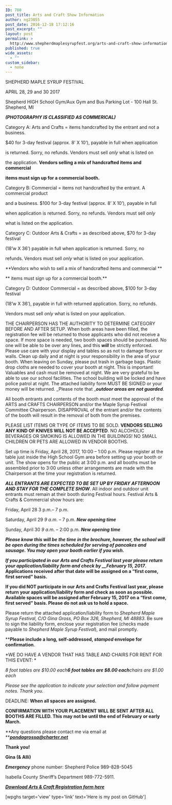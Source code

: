 ```yaml
---
ID: 780
post_title: Arts and Craft Show Information
author: ng23055
post_date: 2016-12-18 17:12:16
post_excerpt: ""
layout: post
permalink: >
  http://www.shepherdmaplesyrupfest.org/arts-and-craft-show-information
published: true
wide_assets:
  - ""
custom_sidebar:
  - none
---
```

SHEPHERD MAPLE SYRUP FESTIVAL

APRIL 28, 29 and 30 2017

Shepherd HIGH School Gym/Aux Gym and Bus Parking Lot - 100 Hall St. Shepherd, MI

<strong><em>(PHOTOGRAPHY IS CLASSIFIED AS COMMERICAL)</em></strong>

Category A: Arts and Crafts = items handcrafted by the entrant and not a business.

$40 for 3-day festival (approx. 8’ X 10’), payable in full when application

is returned. Sorry, no refunds. Vendors must sell <em>only</em> what is listed on

the application. <strong>Vendors selling a mix of handcrafted items and commercial</strong>

<strong>items must sign up for a commercial booth.</strong>

Category B: Commercial = items not handcrafted by the entrant. A commercial product

and a business. $100 for 3-day festival (approx. 8’ X 10’), payable in full

when application is returned. Sorry, no refunds. Vendors must sell <em>only</em>

what is listed on the application.

Category C: Outdoor Arts &amp; Crafts = as described above, $70 for 3-day festival

(18’w X 36’) payable in full when application is returned. Sorry, no

refunds. Vendors must sell <em>only</em> what is listed on your application.

**Vendors who wish to sell a mix of handcrafted items and commercial **

** items must sign up for a commercial booth.**

Category D: Outdoor Commercial = as described above, $100 for 3-day festival

(18’w X 36’), payable in full with returned application. Sorry, no refunds.

Vendors must sell <em>only</em> what is listed on your application.

THE CHAIRPERSON HAS THE AUTHORITY TO DETERMINE CATEGORY BEFORE AND AFTER SETUP. When both areas have been filled, the registration fee will be returned to those applicants who did not receive a space. If more space is needed, two booth spaces should be purchased. No one will be able to be over any lines, and this <strong><em>will</em></strong> be strictly enforced. Please use care with your display and tables so as not to damage floors or walls. Clean up daily and at night is your responsibility in the area of your booth. When leaving on Sunday, please put trash in garbage bags. Plastic drop cloths are needed to cover your booth at night. This is important! Valuables and cash must be removed at night. We are very grateful to be able to use our school facilities. The school building will be locked and have police patrol at night. The attached liability form MUST BE SIGNED or your money will be returned. _Please note that _<strong><em>outdoor areas are not guarded</em></strong>.

All booth entrants and contents of the booth must meet the approval of the ARTS and CRAFTS CHAIRPERSON and/or the Maple Syrup Festival Committee Chairperson. DISAPPROVAL of the entrant and/or the contents of the booth will result in the removal of both from the premises.

PLEASE LIST ITEMS OR TYPE OF ITEMS TO BE SOLD. <strong>VENDORS SELLING ANY KIND OF KNIVES WILL NOT BE ACCEPTED</strong>. NO ALCOHOLIC BEVERAGES OR SMOKING IS ALLOWED IN THE BUILDINGS! NO SMALL CHILDREN OR PETS ARE ALLOWED IN VENDOR BOOTHS.

Set up time is Friday, April 28, 2017, 10:00 – 1:00 p.m. Please register at the table just inside the High School Gym area before setting up your booth or unit. The show opens for the public at 3:00 p.m. and all booths must be assembled prior to 3:00 unless other arrangements are made with the Chairperson at the time your registration is returned.

<strong><em>ALL ENTRANTS ARE EXPECTED TO BE SET UP BY FRIDAY AFTERNOON AND STAY FOR THE COMPLETE SHOW</em></strong>. All indoor and outdoor unit entrants must remain at their booth during Festival hours. Festival Arts &amp; Crafts &amp; Commercial show hours are:

Friday, April 28 3 p.m.– 7 p.m.

Saturday, April 29 <em>9 a.m</em>. – 7 p.m. <strong><em>New opening time</em></strong>

Sunday, April 30 <em>9 a.m</em>. – 2:00 p.m. <strong><em>New opening time</em></strong>

<strong><em>Please know this will be the time in the brochure, however, the school will be open during the times scheduled for serving of pancakes and sausage. You may open your booth earlier if you wish.</em></strong>

<strong><em>If you participated in our Arts and Crafts Festival last year please return your application/liability form and check by _****_February 15, 2017</em>****. Applications received after that date will be assigned on a “first come, first served” basis.</strong>

<strong>If you did NOT participate in our Arts and Crafts Festival last year, please return your application/liability form and check as soon as possible. Available spaces will be assigned after ****February 15, 2017**** on a “first come, first served” basis. Please do not ask us to hold a space.</strong>

Please return the attached application/liability form to <em><em>Shepherd Maple Syrup Festival, C/O Gina Gross, PO Box 326, Shepherd, MI 48883</em></em>. Be sure to sign the liability form, enclose your registration fee (checks made payable to <em>Shepherd Maple Syrup Festival</em>), and mail promptly.

****Please include a long, self-addressed, ****<em>stamped</em>**** envelope for confirmation**.

*WE DO HAVE A VENDOR THAT HAS TABLE AND CHAIRS FOR RENT FOR THIS EVENT: *

<em>8 foot tables are $10.00 each<strong>6 foot tables are $8.00 each</strong>chairs are $1.00 each</em>

<em>Please see the application to indicate your selection and follow payment notes. Thank you.</em>

DEADLINE: <strong>When all spaces are assigned.</strong>

<strong>CONFIRMATION WITH YOUR PLACEMENT WILL BE SENT AFTER ALL BOOTHS ARE FILLED. This may not be until the end of February or early March.</strong>

**Any questions please contact me via email at **<a href="mailto:pondagrossa@charter.net"><strong><em>pondagrossa@charter.net</em></strong></a>

<strong>Thank you!</strong>

<strong>Gina (&amp; Alli)</strong>

<strong><em>Emergency</em></strong> phone number: Shepherd Police 989-828-5045

Isabella County Sheriff’s Department 989-772-5911.

<a href="https://drive.google.com/open?id=0B490-AjaRizwSXdpUTNqcmN5Zmc"><strong><em>Download Arts &amp; Craft Registration form here</em></strong></a>

[wpghs target='view' type='link' text='Here is my post on GitHub']